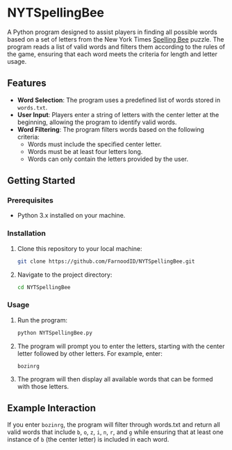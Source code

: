 # NYTSpellingBee
A Python program designed to assist players in finding all possible words based on a set of letters from the New York Times [Spelling Bee](https://www.nytimes.com/puzzles/spelling-bee) puzzle. The program reads a list of valid words and filters them according to the rules of the game, ensuring that each word meets the criteria for length and letter usage.

## Features
- **Word Selection**: The program uses a predefined list of words stored in `words.txt`.
- **User Input**: Players enter a string of letters with the center letter at the beginning, allowing the program to identify valid words.
- **Word Filtering**: The program filters words based on the following criteria:
  - Words must include the specified center letter.
  - Words must be at least four letters long.
  - Words can only contain the letters provided by the user.

## Getting Started

### Prerequisites
- Python 3.x installed on your machine.

### Installation
1. Clone this repository to your local machine:
   ```bash
   git clone https://github.com/FarnoodID/NYTSpellingBee.git
   ```
2. Navigate to the project directory:
   ```bash
   cd NYTSpellingBee
   ```
### Usage
1. Run the program:
   ```bash
   python NYTSpellingBee.py
   ```
2. The program will prompt you to enter the letters, starting with the center letter followed by other letters. For example, enter:
   ```text
   bozinrg
   ```
3. The program will then display all available words that can be formed with those letters.
## Example Interaction
If you enter ``bozinrg``, the program will filter through words.txt and return all valid words that include ``b``, ``o``, ``z``, ``i``, ``n``, ``r``, and ``g`` while ensuring that at least one instance of ``b`` (the center letter) is included in each word.
